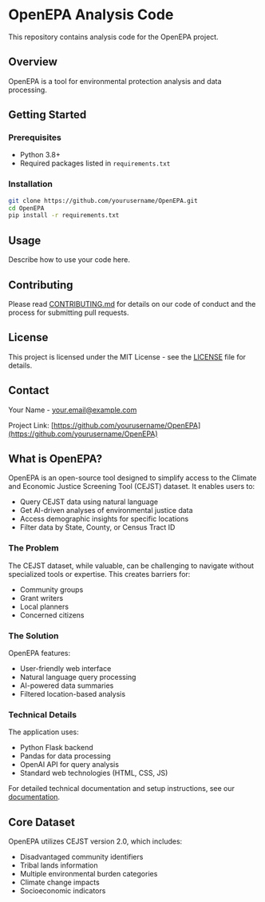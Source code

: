 # OpenEPA Analysis Code

This repository contains analysis code for the OpenEPA project.

## Overview

OpenEPA is a tool for environmental protection analysis and data processing.

## Getting Started

### Prerequisites

- Python 3.8+
- Required packages listed in `requirements.txt`

### Installation

```bash
git clone https://github.com/yourusername/OpenEPA.git
cd OpenEPA
pip install -r requirements.txt
```

## Usage

Describe how to use your code here.

## Contributing

Please read [CONTRIBUTING.md](CONTRIBUTING.md) for details on our code of conduct and the process for submitting pull requests.

## License

This project is licensed under the MIT License - see the [LICENSE](LICENSE) file for details.

## Contact

Your Name - your.email@example.com

Project Link: [https://github.com/yourusername/OpenEPA](https://github.com/yourusername/OpenEPA)

## What is OpenEPA?

OpenEPA is an open-source tool designed to simplify access to the Climate and Economic Justice Screening Tool (CEJST) dataset. It enables users to:

- Query CEJST data using natural language
- Get AI-driven analyses of environmental justice data
- Access demographic insights for specific locations
- Filter data by State, County, or Census Tract ID

### The Problem

The CEJST dataset, while valuable, can be challenging to navigate without specialized tools or expertise. This creates barriers for:

- Community groups
- Grant writers
- Local planners
- Concerned citizens

### The Solution

OpenEPA features:

- User-friendly web interface
- Natural language query processing
- AI-powered data summaries
- Filtered location-based analysis

### Technical Details

The application uses:

- Python Flask backend
- Pandas for data processing
- OpenAI API for query analysis
- Standard web technologies (HTML, CSS, JS)

For detailed technical documentation and setup instructions, see our [documentation](docs/README.md).

## Core Dataset

OpenEPA utilizes CEJST version 2.0, which includes:

- Disadvantaged community identifiers
- Tribal lands information
- Multiple environmental burden categories
- Climate change impacts
- Socioeconomic indicators
